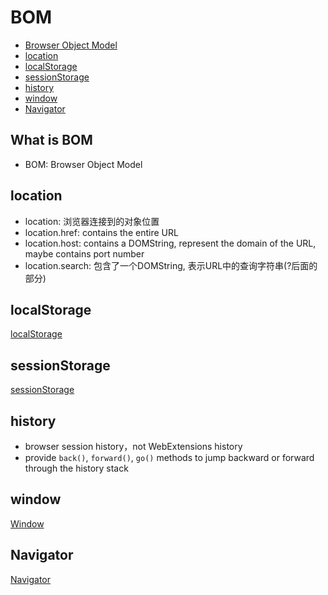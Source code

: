 # BOM

* [Browser Object Model](#browser-object-model)
* [location](#location)
* [localStorage](#localstorage)
* [sessionStorage](#sessionstorage)
* [history](#history)
* [window](#window)
* [Navigator](#navigator)

## What is BOM

- BOM: Browser Object Model


## location

- location: 浏览器连接到的对象位置
- location.href: contains the entire URL
- location.host: contains a DOMString, represent the domain of the URL, maybe contains port number
- location.search: 包含了一个DOMString, 表示URL中的查询字符串(?后面的部分)

## localStorage

[localStorage](javascript-bom-localstorage.md)

## sessionStorage

[sessionStorage](javascript-bom-sessionstorage.md)

## history

- browser session history，not WebExtensions history
- provide `back()`, `forward()`, `go()` methods to jump backward or forward through the history stack

## window

[Window](javascript-bom-window.md)

## Navigator

[Navigator](javascript-bom-navigator.md)
